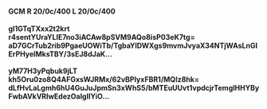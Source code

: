 #### GCM R 20/0c/400 L 20/0c/400
**gl1GTqTXxx2t2krt**<br/>**r4sentYUraYLIE7no3iACAw8pSVM9AQo8isP03eK7tg=**<br/>**aD7GCrTub2rib9PgaeUOWiTb/TgbaYlDWXgs9mvmJvyaX34NTjWAsLnGIErPHyeIMksTBY/3sEJ8dJaK...**<br/><br/>
**yM77H3yPqbuk9jLT**<br/>**kh5Oru0zo8Q4AFGxsWJRMx/62vBPlyxFBR1/MQIz8hk=**<br/>**dLfHvLaLgmh6hU4GuJuJpmSn3xWhS5/bMTEuUUvt1vpdcjrTemglHHYByFwbAVkVRIwEdezOaIgIIYiO...**